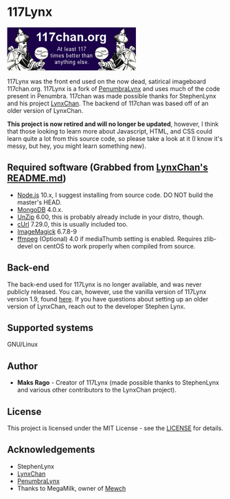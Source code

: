 # 117Lynx
![Old Imageboard Banner](https://github.com/maksrago/117Lynx/blob/master/templates/images/banners/g/banner_2.png?raw=true)

117Lynx was the front end used on the now dead, satirical imageboard 117chan.org. 117Lynx is a fork of [PenumbraLynx](https://gitgud.io/LynxChan/PenumbraLynx) and uses much of the code present in Penumbra. 117chan was made possible thanks for StephenLynx and his project [LynxChan](https://gitgud.io/LynxChan/PenumbraLynx). The backend of 117chan was based off of an older version of LynxChan.

**This project is now retired and will no longer be updated**, however, I think that those looking to learn more about Javascript, HTML, and CSS could learn quite a lot from this source code, so please take a look at it (I know it's messy, but hey, you might learn something new).

## Required software (Grabbed from [LynxChan's README.md](https://gitgud.io/LynxChan/LynxChan/blob/master/Readme.md))
* [Node.js](http://nodejs.org) 10.x, I suggest installing from source code. DO NOT build the master's HEAD.
* [MongoDB](https://www.mongodb.org/) 4.0.x.
* [UnZip](http://www.info-zip.org) 6.00, this is probably already include in your distro, though.
* [cUrl](http://curl.haxx.se) 7.29.0, this is usually included too.
* [ImageMagick](http://www.imagemagick.org/script/index.php) 6.7.8-9
* [ffmpeg](https://www.ffmpeg.org/) (Optional) 4.0 if mediaThumb setting is enabled. Requires zlib-devel on centOS to work properly when compiled from source.

## Back-end
The back-end used for 117Lynx is no longer available, and was never publicly released. You can, however, use the vanilla version of 117Lynx version 1.9, found [here](https://gitgud.io/LynxChan/LynxChan/tree/1.9.x). If you have questions about setting up an older version of LynxChan, reach out to the developer Stephen Lynx. 

## Supported systems
GNU/Linux

## Author
* **Maks Rago** - Creator of 117Lynx (made possible thanks to StephenLynx and various other contributors to the LynxChan project).

## License
This project is licensed under the MIT License - see the [LICENSE](license.txt) for details.

## Acknowledgements
* StephenLynx
* [LynxChan](https://gitgud.io/LynxChan)
* [PenumbraLynx](https://gitgud.io/LynxChan/PenumbraLynx)
* Thanks to MegaMilk, owner of [Mewch](https://mewch.net)
